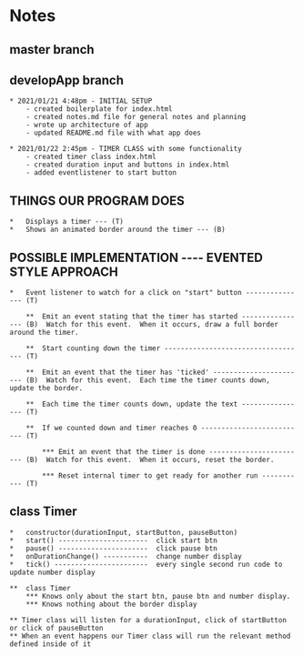 # Notes

## master branch 

## developApp branch
    * 2021/01/21 4:48pm - INITIAL SETUP
        - created boilerplate for index.html
        - created notes.md file for general notes and planning
        - wrote up architecture of app
        - updated README.md file with what app does
    
    * 2021/01/22 2:45pm - TIMER CLASS with some functionality
        - created timer class index.html
        - created duration input and buttons in index.html
        - added eventlistener to start button

##   THINGS OUR PROGRAM DOES
    *   Displays a timer --- (T)
    *   Shows an animated border around the timer --- (B)


##   POSSIBLE IMPLEMENTATION ---- EVENTED STYLE APPROACH

    *   Event listener to watch for a click on "start" button --------------- (T)

        **  Emit an event stating that the timer has started ---------------- (B)  Watch for this event.  When it occurs, draw a full border around the timer.

        **  Start counting down the timer ----------------------------------- (T)

        **  Emit an event that the timer has 'ticked' ----------------------- (B)  Watch for this event.  Each time the timer counts down, update the border.

        **  Each time the timer counts down, update the text ---------------- (T)

        **  If we counted down and timer reaches 0 -------------------------- (T)

            *** Emit an event that the timer is done ------------------------ (B)  Watch for this event.  When it occurs, reset the border.

            *** Reset internal timer to get ready for another run ----------- (T)

##   class Timer 
    *   constructor(durationInput, startButton, pauseButton)
    *   start() ----------------------  click start btn
    *   pause() ----------------------  click pause btn
    *   onDurationChange() -----------  change number display
    *   tick() -----------------------  every single second run code to update number display 

    **  class Timer
        *** Knows only about the start btn, pause btn and number display.
        *** Knows nothing about the border display
    
    ** Timer class will listen for a durationInput, click of startButton or click of pauseButton
    ** When an event happens our Timer class will run the relevant method defined inside of it  